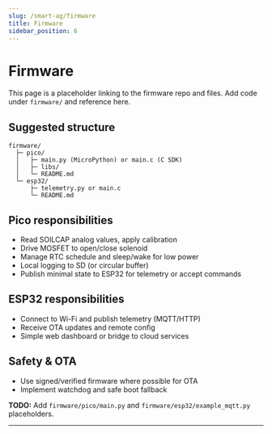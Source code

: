 ```yaml
---
slug: /smart-ag/firmware
title: Firmware
sidebar_position: 6
---
```

<!-- docs/smart-ag/firmware.md -->


# Firmware

This page is a placeholder linking to the firmware repo and files. Add code under `firmware/` and reference here.

## Suggested structure
```
firmware/
  ├─ pico/
  │   ├─ main.py (MicroPython) or main.c (C SDK)
  │   ├─ libs/
  │   └─ README.md
  └─ esp32/
      ├─ telemetry.py or main.c
      └─ README.md
```

## Pico responsibilities
- Read SOILCAP analog values, apply calibration
- Drive MOSFET to open/close solenoid
- Manage RTC schedule and sleep/wake for low power
- Local logging to SD (or circular buffer)
- Publish minimal state to ESP32 for telemetry or accept commands

## ESP32 responsibilities
- Connect to Wi-Fi and publish telemetry (MQTT/HTTP)
- Receive OTA updates and remote config
- Simple web dashboard or bridge to cloud services

## Safety & OTA
- Use signed/verified firmware where possible for OTA
- Implement watchdog and safe boot fallback

**TODO:** Add `firmware/pico/main.py` and `firmware/esp32/example_mqtt.py` placeholders.

---
